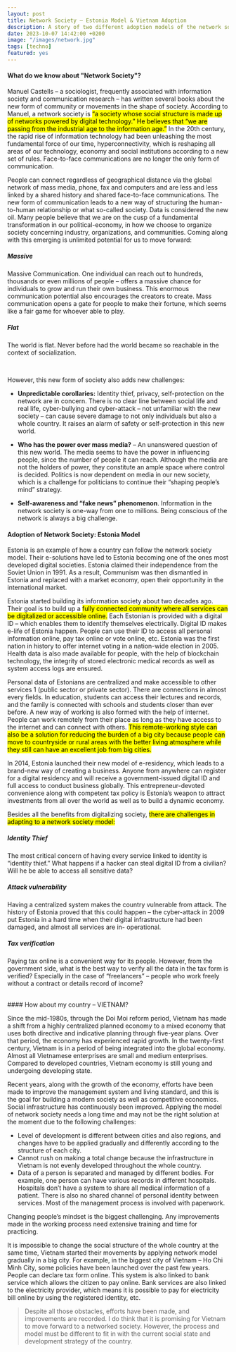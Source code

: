 ```yaml
---
layout: post
title: Network Society – Estonia Model & Vietnam Adoption
description: A story of two different adoption models of the network society
date: 2023-10-07 14:42:00 +0200
image: "/images/network.jpg"
tags: [techno]
featured: yes
---
```


#### What do we know about "Network Society"?

Manuel Castells – a sociologist, frequently associated with information society and communication research – has written several books about the new form of community or movements in the shape of society. According to Manuel, a network society is <mark>“a society whose social structure is made up of networks powered by digital technology.” He believes that “we are passing from the industrial age to the information age.”</mark> In the 20th century, the rapid rise of information technology had been unleashing the most fundamental force of our time, hyperconnectivity, which is reshaping all areas of our technology, economy and social institutions according to a new set of rules. Face-to-face communications are no longer the only form of communication.

People can connect regardless of geographical distance via the global network of mass media, phone, fax and computers and are less and less linked by a shared history and shared face-to-face communications. The new form of communication leads to a new way of structuring the human-to-human relationship or what so-called society. Data is considered the new oil. Many people believe that we are on the cusp of a fundamental transformation in our political-economy, in how we choose to organize society concerning industry, organizations, and communities. Coming along with this emerging is unlimited potential for us to move forward:

<div class="columns-container">
  <div class="row">
    <div class="col-lg-7 col">
      <div class="card card--border-top element-bottomshadow">
        <div class="card-body">
          <h5 class="card-title">Massive</h5>
          <p class="card-text">Massive Communication. One individual can reach out to hundreds, thousands or even millions of people – offers a massive chance for individuals to grow and run their own business. This enormous communication potential also encourages the creators to create. Mass communication opens a gate for people to make their fortune, which seems like a fair game for whoever able to play.</p>
        </div>
      </div>
    </div>
    <div class="col-lg-5 col">
      <div class="card card--border-left element-bottomshadow">
        <div class="card-body ">
          <h5 class="card-title">Flat</h5>
          <p class="card-text">The world is flat. Never before had the world became so reachable in the context of socialization.</p>
        </div>
      </div>
    </div>
  </div>
</div>

<br />

However, this new form of society also adds new challenges:

- **Unpredictable corollaries:** Identity thief, privacy, self-protection on the network are in concern. There is no clear line between social life and real life, cyber-bullying and cyber-attack – not unfamiliar with the new society – can cause severe damage to not only individuals but also a whole country. It raises an alarm of safety or self-protection in this new world.

- **Who has the power over mass media?** – An unanswered question of this new world. The media seems to have the power in influencing people, since the number of people it can reach. Although the media are not the holders of power, they constitute an ample space where control is decided. Politics is now dependent on media in our new society, which is a challenge for politicians to continue their “shaping people’s mind” strategy.

- **Self-awareness and “fake news” phenomenon**. Information in the network society is one-way from one to millions. Being conscious of the network is always a big challenge.

#### Adoption of Network Society: Estonia Model

Estonia is an example of how a country can follow the network society model. Their e-solutions have led to Estonia becoming one of the ones most developed digital societies. Estonia claimed their independence from the Soviet Union in 1991. As a result, Communism was then dismantled in Estonia and replaced with a market economy, open their opportunity in the international market.

Estonia started building its information society about two decades ago. Their goal is to build up a <mark>fully connected community where all services can be digitalized or accessible online.</mark> Each Estonian is provided with a digital ID – which enables them to identify themselves electrically. Digital ID makes e-life of Estonia happen. People can use their ID to access all personal information online, pay tax online or vote online, etc. Estonia was the first nation in history to offer internet voting in a nation-wide election in 2005. Health data is also made available for people, with the help of blockchain technology, the integrity of stored electronic medical records as well as system access logs are ensured.

Personal data of Estonians are centralized and make accessible to other services 1 (public sector or private sector). There are connections in almost every fields. In education, students can access their lectures and records, and the family is connected with schools and students closer than ever before. A new way of working is also formed with the help of internet. People can work remotely from their place as long as they have access to the internet and can connect with others. <mark>This remote-working style can also be a solution for reducing the burden of a big city because people can move to countryside or rural areas with the better living atmosphere while they still can have an excellent job from big cities.</mark>

In 2014, Estonia launched their new model of e-residency, which leads to a brand-new way of creating a business. Anyone from anywhere can register for a digital residency and will receive a government-issued digital ID and full access to conduct business globally. This entrepreneur-devoted convenience along with competent tax policy is Estonia’s weapon to attract investments from all over the world as well as to build a dynamic economy.

Besides all the benefits from digitalizing society, <mark>there are challenges in adapting to a network society model:</mark>

<div class="columns-container">
  <div class="row">
    <div class="col col-lg-4">
      <div class="card card--border-top element-bottomshadow">
        <div class="card-body">
          <h5 class="card-title">Identity Thief</h5>
          <p class="card-text">The most critical concern of having every service linked to identity is “identity thief.” What happens if a hacker can steal digital ID from a civilian? Will he be able to access all sensitive data?</p>
        </div>
      </div>
    </div>
    <div class="col col-lg-4">
      <div class="card card--border-left element-bottomshadow">
        <div class="card-body ">
          <h5 class="card-title">Attack vulnerability</h5>
          <p class="card-text">Having a centralized system makes the country vulnerable from attack. The history of Estonia proved that this could happen – the cyber-attack in 2009 put Estonia in a hard time when their digital infrastructure had been damaged, and almost all services are in- operational.</p>
        </div>
      </div>
    </div>
    <div class="col col-lg-4">
      <div class="card card--border-top element-bottomshadow">
        <div class="card-body">
          <h5 class="card-title">Tax verification</h5>
          <p class="card-text">Paying tax online is a convenient way for its people. However, from the government side, what is the best way to verify all the data in the tax form is verified? Especially in the case of “freelancers” – people who work freely without a contract or details record of income?</p>
        </div>
      </div>
    </div>
  </div>
</div>

<br />
#### How about my country – VIETNAM?

Since the mid-1980s, through the Doi Moi reform period, Vietnam has made a shift from a highly centralized planned economy to a mixed economy that uses both directive and indicative planning through five-year plans. Over that period, the economy has experienced rapid growth. In the twenty-first century, Vietnam is in a period of being integrated into the global economy. Almost all Vietnamese enterprises are small and medium enterprises. Compared to developed countries, Vietnam economy is still young and undergoing developing state.

Recent years, along with the growth of the economy, efforts have been made to improve the management system and living standard, and this is the goal for building a modern society as well as competitive economics. Social infrastructure has continuously been improved. Applying the model of network society needs a long time and may not be the right solution at the moment due to the following challenges:

- Level of development is different between cities and also regions, and changes have to be applied gradually and differently according to the structure of each city.
- Cannot rush on making a total change because the infrastructure in Vietnam is not evenly developed throughout the whole country.
- Data of a person is separated and managed by different bodies. For example, one person can have various records in different hospitals. Hospitals don’t have a system to share all medical information of a patient. There is also no shared channel of personal identity between services. Most of the management process is involved with paperwork.

Changing people’s mindset is the biggest challenging. Any improvements made in the working process need extensive training and time for practicing.

It is impossible to change the social structure of the whole country at the same time, Vietnam started their movements by applying network model gradually in a big city. For example, in the biggest city of Vietnam – Ho Chi Minh City, some policies have been launched over the past few years. People can declare tax form online. This system is also linked to bank service which allows the citizen to pay online. Bank services are also linked to the electricity provider, which means it is possible to pay for electricity bill online by using the registered identity, etc.

> Despite all those obstacles, efforts have been made, and improvements are recorded. I do think that it is promising for Vietnam to move forward to a networked society. However, the process and model must be different to fit in with the current social state and development strategy of the country.
